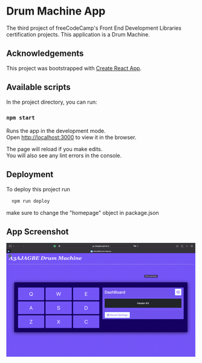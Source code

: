 
# Drum Machine App

The third project of freeCodeCamp's Front End Development Libraries certification projects. This application is a Drum Machine.

## Acknowledgements

This project was bootstrapped with [Create React App](https://github.com/facebook/create-react-app).

## Available scripts

In the project directory, you can run:

### `npm start`

Runs the app in the development mode.\
Open [http://localhost:3000](http://localhost:3000) to view it in the browser.

The page will reload if you make edits.\
You will also see any lint errors in the console.

## Deployment

To deploy this project run

```bash
  npm run deploy
```

make sure to change the "homepage" object in package.json

## App Screenshot

![App Screenshot](https://raw.githubusercontent.com/A3AJAGBE/react-drum-machine/main/react-drum-machine.png)


